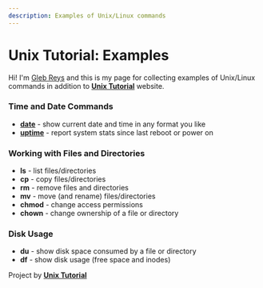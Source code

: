 ```yaml
---
description: Examples of Unix/Linux commands
---
```


# Unix Tutorial: Examples

Hi! I'm [Gleb Reys](https://gleb.reys.net) and this is my page for collecting examples of Unix/Linux commands in addition to [**Unix Tutorial**](https://www.unixtutorial.org) website.
### Time and Date Commands

* [**date**](date.md) - show current date and time in any format you like
* [**uptime**](uptime.md) - report system stats since last reboot or power on

### Working with Files and Directories

* **ls** - list files/directories
* **cp** - copy files/directories
* **rm** - remove files and directories
* **mv** - move \(and rename\) files/directories
* **chmod** - change access permissions
* **chown** - change ownership of a file or directory

### Disk Usage
* **du** - show disk space consumed by a file or directory
* **df** - show disk usage (free space and inodes)

Project by [**Unix Tutorial**](https://www.unixtutorial.org)




